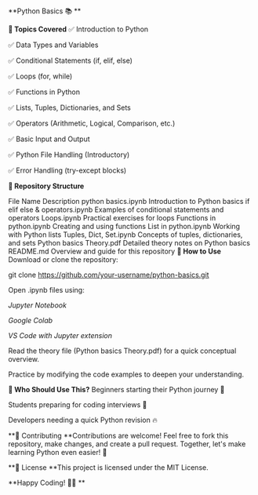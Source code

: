 **Python Basics 📚
**



**📖 Topics Covered**
✅ Introduction to Python

✅ Data Types and Variables

✅ Conditional Statements (if, elif, else)

✅ Loops (for, while)

✅ Functions in Python

✅ Lists, Tuples, Dictionaries, and Sets

✅ Operators (Arithmetic, Logical, Comparison, etc.)

✅ Basic Input and Output

✅ Python File Handling (Introductory)

✅ Error Handling (try-except blocks)

**📂 Repository Structure**

File Name	Description
python basics.ipynb	Introduction to Python basics
if elif else & operators.ipynb	Examples of conditional statements and operators
Loops.ipynb	Practical exercises for loops
Functions in python.ipynb	Creating and using functions
List in python.ipynb	Working with Python lists
Tuples, Dict, Set.ipynb	Concepts of tuples, dictionaries, and sets
Python basics Theory.pdf	Detailed theory notes on Python basics
README.md	Overview and guide for this repository
**🚀 How to Use**
Download or clone the repository:

git clone https://github.com/your-username/python-basics.git

Open .ipynb files using:

_Jupyter Notebook_

_Google Colab_

_VS Code with Jupyter extension_

Read the theory file (Python basics Theory.pdf) for a quick conceptual overview.

Practice by modifying the code examples to deepen your understanding.

**🎯 Who Should Use This?**
Beginners starting their Python journey 🚀

Students preparing for coding interviews 🧠

Developers needing a quick Python revision 🔥

**🤝 Contributing
**Contributions are welcome! Feel free to fork this repository, make changes, and create a pull request.
Together, let's make learning Python even easier! 🌟

**📜 License
**This project is licensed under the MIT License.

**Happy Coding! 🐍✨
**








